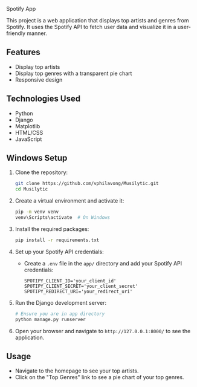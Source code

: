  Spotify App

This project is a web application that displays top artists and genres from Spotify. It uses the Spotify API to fetch user data and visualize it in a user-friendly manner.

## Features

- Display top artists
- Display top genres with a transparent pie chart
- Responsive design

## Technologies Used

- Python
- Django
- Matplotlib
- HTML/CSS
- JavaScript

## Windows Setup

1. Clone the repository:
    ```sh
    git clone https://github.com/vphilavong/Musilytic.git
    cd Musilytic
    ```

2. Create a virtual environment and activate it:
    ```sh
    pip -m venv venv
    venv\Scripts\activate  # On Windows
    ```

3. Install the required packages:
    ```sh
    pip install -r requirements.txt
    ```

4. Set up your Spotify API credentials:
    - Create a `.env` file in the `app/` directory and add your Spotify API credentials:
      ```env
      SPOTIPY_CLIENT_ID='your_client_id'
      SPOTIPY_CLIENT_SECRET='your_client_secret'
      SPOTIPY_REDIRECT_URI='your_redirect_uri'
      ```

5. Run the Django development server:
    ```sh
    # Ensure you are in app directory
    python manage.py runserver
    ```

6. Open your browser and navigate to `http://127.0.0.1:8000/` to see the application.

## Usage

- Navigate to the homepage to see your top artists.
- Click on the "Top Genres" link to see a pie chart of your top genres.
